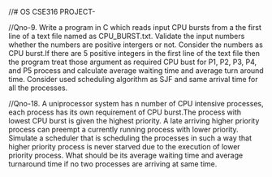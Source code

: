 //# OS CSE316 PROJECT- 

//Qno-9. Write a program in C which reads input CPU bursts from a the first line of a text file named as CPU_BURST.txt. Validate the input numbers whether the numbers are positive intergers or not. Consider the numbers as CPU burst.If there are 5 positive integers in the first line of the text file then the program treat those argument as required CPU bust for P1, P2, P3, P4, and P5 process and calculate average waiting time and average turn around time. Consider used scheduling algorithm as SJF and same arrival time for all the processes.

//Qno-18. A uniprocessor system has n number of CPU intensive processes, each process has its own requirement of CPU burst.The process with lowest CPU burst is given the highest priority. A late arriving higher priority process can preempt a currently running process with lower priority. Simulate a scheduler that is scheduling the processes in such a way that higher priority process is never starved due to the execution of lower priority process. What should be its average waiting time and average turnaround time if no two processes are arriving at same time.



